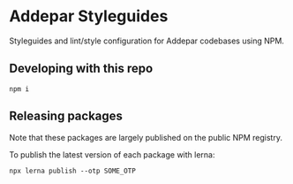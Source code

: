 # Addepar Styleguides

Styleguides and lint/style configuration for Addepar codebases using NPM.

## Developing with this repo

```
npm i
```

## Releasing packages

Note that these packages are largely published on the public NPM registry.

To publish the latest version of each package with lerna:

```
npx lerna publish --otp SOME_OTP
```
